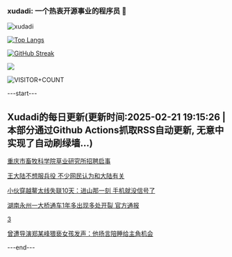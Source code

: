 ### xudadi: 一个热衷开源事业的程序员 👋

![xudadi](https://github-readme-stats-git-masterorgs-github-readme-stats-team.vercel.app/api?username=xudadi)

[![Top Langs](https://github-readme-stats.vercel.app/api/top-langs/?username=xudadi)](https://github.com/anuraghazra/github-readme-stats)

[![GitHub Streak](https://streak-stats.demolab.com?user=xudadi&locale=zh_Hans)](https://git.io/streak-stats)

![](https://raw.githubusercontent.com/xudadi/xudadi/main/assets/github-contribution-grid-snake.svg)

![VISITOR+COUNT](https://komarev.com/ghpvc/?username=xudadi&label=VISITOR+COUNT)


---start---

## Xudadi的每日更新(更新时间:2025-02-21 19:15:26 | 本部分通过Github Actions抓取RSS自动更新, 无意中实现了自动刷绿墙...)

[重庆市畜牧科学院草业研究所招聘启事](https://www.gongkaoleida.com/article/2295078)

[王大陆不想服兵役 不少网民认为和大陆有关](https://m.163.com/news/article/JOTIQT0B00019B3E.html)

[小伙穿越鳌太线失联10天：进山那一刻 手机就没信号了](https://m.163.com/news/article/JOS38M0L051492T3.html)

[湖南永州一大桥通车1年多出现多处开裂 官方通报](https://m.163.com/news/article/JOSI1MA60534A4SC.html)

[3](https://m.163.com/touch/news/sub/domestic)

[曾遭导演郑某峰猥亵女孩发声：他扬言陪睡给主角机会](https://m.163.com/news/article/JOTG66CQ0001899O.html)

---end---
